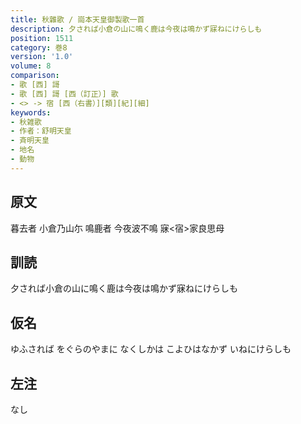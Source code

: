 ```yaml
---
title: 秋雜歌 / 崗本天皇御製歌一首
description: 夕されば小倉の山に鳴く鹿は今夜は鳴かず寐ねにけらしも
position: 1511
category: 巻8
version: '1.0'
volume: 8
comparison:
- 歌 [西] 謌
- 歌 [西] 謌 [西（訂正）] 歌
- <> -> 宿 [西（右書）][類][紀][細]
keywords:
- 秋雑歌
- 作者：舒明天皇
- 斉明天皇
- 地名
- 動物
---
```


## 原文

暮去者 小倉乃山尓 鳴鹿者 今夜波不鳴 寐<宿>家良思母

## 訓読

夕されば小倉の山に鳴く鹿は今夜は鳴かず寐ねにけらしも

## 仮名

ゆふされば をぐらのやまに なくしかは こよひはなかず いねにけらしも

## 左注

なし
